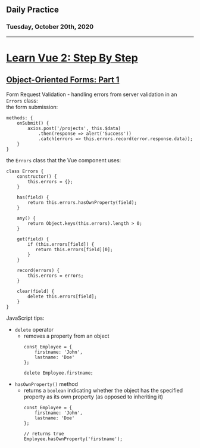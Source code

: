 ## Daily Practice
### Tuesday, October 20th, 2020
---


# [Learn Vue 2: Step By Step](https://laracasts.com/series/learn-vue-2-step-by-step)


## [Object-Oriented Forms: Part 1](https://laracasts.com/series/learn-vue-2-step-by-step/episodes/19)

Form Request Validation - handling errors from server validation in an `Errors` class:  
the form submission:
```
methods: {
    onSubmit() {
        axios.post('/projects', this.$data)
            .then(response => alert('Success'))
            .catch(errors => this.errors.record(error.response.data));
    }
}
```

the `Errors` class that the Vue component uses:
```
class Errors {
    constructor() {
        this.errors = {};
    }

    has(field) {
        return this.errors.hasOwnProperty(field);
    }

    any() {
        return Object.keys(this.errors).length > 0;
    }

    get(field) {
        if (this.errors[field]) {
           return this.errors[field][0];
        }
    }

    record(errors) {
        this.errors = errors;
    }

    clear(field) {
        delete this.errors[field];
    }
}
```


JavaScript tips:
- `delete` operator
   * removes a property from an object
        ```
        const Employee = {
            firstname: 'John',
            lastname: 'Doe'
        };

        delete Employee.firstname;
        ```
- `hasOwnProperty()` method
   * returns a `boolean` indicating whether the object has the specified property as its own property (as opposed to inheriting it)
        ```
        const Employee = {
            firstname: 'John',
            lastname: 'Doe'
        };

        // returns true
        Employee.hasOwnProperty('firstname');
        ```
